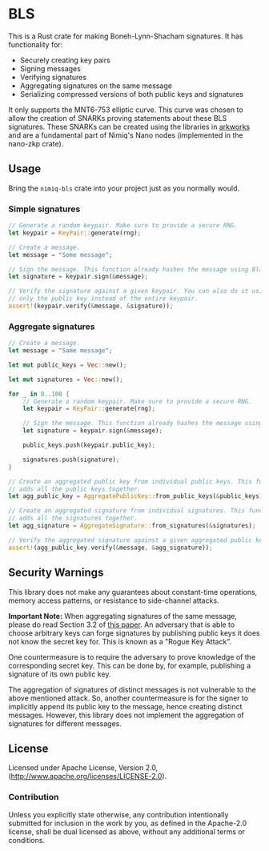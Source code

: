 # BLS
This is a Rust crate for making Boneh-Lynn-Shacham signatures. It has functionality for:

* Securely creating key pairs
* Signing messages
* Verifying signatures
* Aggregating signatures on the same message
* Serializing compressed versions of both public keys and signatures

It only supports the MNT6-753 elliptic curve. This curve was chosen to allow the creation of SNARKs proving statements
about these BLS signatures. These SNARKs can be created using the libraries in [arkworks](https://github.com/arkworks-rs) and
are a fundamental part of Nimiq's Nano nodes (implemented in the nano-zkp crate).

## Usage
Bring the `nimiq-bls` crate into your project just as you normally would.

### Simple signatures
```rust
// Generate a random keypair. Make sure to provide a secure RNG.
let keypair = KeyPair::generate(rng);

// Create a message.
let message = "Some message";

// Sign the message. This function already hashes the message using Blake2s. 
let signature = keypair.sign(&message);

// Verify the signature against a given keypair. You can also do it using
// only the public key instead of the entire keypair.
assert!(keypair.verify(&message, &signature));
```

### Aggregate signatures
```rust
// Create a message.
let message = "Same message";

let mut public_keys = Vec::new();

let mut signatures = Vec::new();

for _ in 0..100 {
    // Generate a random keypair. Make sure to provide a secure RNG.
    let keypair = KeyPair::generate(rng);

    // Sign the message. This function already hashes the message using Blake2s.
    let signature = keypair.sign(&message);

    public_keys.push(keypair.public_key);

    signatures.push(signature);
}

// Create an aggregated public key from individual public keys. This function simply
// adds all the public keys together.
let agg_public_key = AggregatePublicKey::from_public_keys(&public_keys);

// Create an aggregated signature from individual signatures. This function simply
// adds all the signatures together.
let agg_signature = AggregateSignature::from_signatures(&signatures);

// Verify the aggregated signature against a given aggregated public key.
assert!(agg_public_key.verify(&message, &agg_signature));
```

## Security Warnings
This library does not make any guarantees about constant-time operations, memory access patterns, or resistance to
side-channel attacks.

**Important Note:** When aggregating signatures of the same message, please do read Section 3.2 of
[this paper](https://crypto.stanford.edu/~dabo/pubs/papers/aggreg.pdf). An adversary that is able to choose arbitrary
keys can forge signatures by publishing public keys it does not know the secret key for. This is known as a "Rogue Key
Attack".

One countermeasure is to require the adversary to prove knowledge of the corresponding secret key. This can be done by,
for example, publishing a signature of its own public key.

The aggregation of signatures of distinct messages is not vulnerable to the above mentioned attack. So, another
countermeasure is for the signer to implicitly append its public key to the message, hence creating distinct
messages. However, this library does not implement the aggregation of signatures for different messages.

## License
Licensed under Apache License, Version 2.0, (http://www.apache.org/licenses/LICENSE-2.0).

### Contribution
Unless you explicitly state otherwise, any contribution intentionally
submitted for inclusion in the work by you, as defined in the Apache-2.0
license, shall be dual licensed as above, without any additional terms or
conditions.
